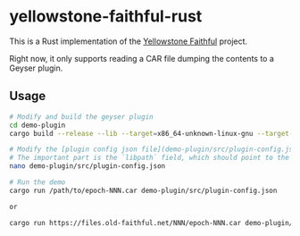 # yellowstone-faithful-rust

This is a Rust implementation of the [Yellowstone Faithful](https://github.com/rpcpool/yellowstone-faithful) project.

Right now, it only supports reading a CAR file dumping the contents to a Geyser plugin.

## Usage

```bash
# Modify and build the geyser plugin
cd demo-plugin
cargo build --release --lib --target=x86_64-unknown-linux-gnu --target-dir=target

# Modify the [plugin config json file](demo-plugin/src/plugin-config.json)
# The important part is the `libpath` field, which should point to the built plugin (absolute path).
nano demo-plugin/src/plugin-config.json

# Run the demo
cargo run /path/to/epoch-NNN.car demo-plugin/src/plugin-config.json

or 

cargo run https://files.old-faithful.net/NNN/epoch-NNN.car demo-plugin/src/plugin-config.json
